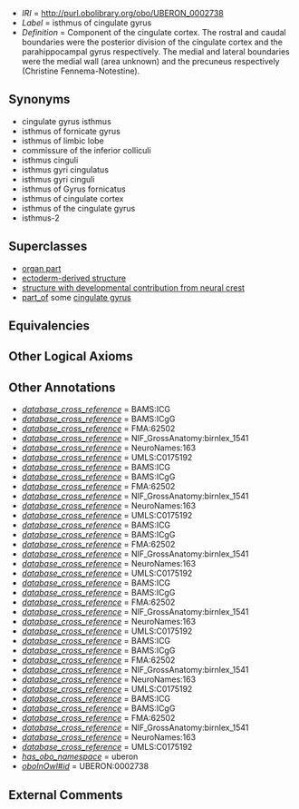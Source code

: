  * *IRI* = http://purl.obolibrary.org/obo/UBERON_0002738
 * *Label* = isthmus of cingulate gyrus
 * *Definition* = Component of the cingulate cortex. The rostral and caudal boundaries were the posterior division of the cingulate cortex and the parahippocampal gyrus respectively. The medial and lateral boundaries were the medial wall (area unknown) and the precuneus respectively (Christine Fennema-Notestine).

## Synonyms

 * cingulate gyrus isthmus
 * isthmus of fornicate gyrus
 * isthmus of limbic lobe
 * commissure of the inferior colliculi
 * isthmus cinguli
 * isthmus gyri cingulatus
 * isthmus gyri cinguli
 * isthmus of Gyrus fornicatus
 * isthmus of cingulate cortex
 * isthmus of the cingulate gyrus
 * isthmus-2

## Superclasses

 * [organ part](../../UBERON/64/UBERON_0000064.md)
 * [ectoderm-derived structure](../../UBERON/21/UBERON_0004121.md)
 * [structure with developmental contribution from neural crest](../../UBERON/14/UBERON_0010314.md)
 * [part_of](../../BFO/50/BFO_0000050.md) some [cingulate gyrus](../../UBERON/67/UBERON_0002967.md)

## Equivalencies


## Other Logical Axioms


## Other Annotations

 * *[database_cross_reference](../../ef/oboInOwl#hasDbXref.md)* = BAMS:ICG
 * *[database_cross_reference](../../ef/oboInOwl#hasDbXref.md)* = BAMS:ICgG
 * *[database_cross_reference](../../ef/oboInOwl#hasDbXref.md)* = FMA:62502
 * *[database_cross_reference](../../ef/oboInOwl#hasDbXref.md)* = NIF_GrossAnatomy:birnlex_1541
 * *[database_cross_reference](../../ef/oboInOwl#hasDbXref.md)* = NeuroNames:163
 * *[database_cross_reference](../../ef/oboInOwl#hasDbXref.md)* = UMLS:C0175192
 * *[database_cross_reference](../../ef/oboInOwl#hasDbXref.md)* = BAMS:ICG
 * *[database_cross_reference](../../ef/oboInOwl#hasDbXref.md)* = BAMS:ICgG
 * *[database_cross_reference](../../ef/oboInOwl#hasDbXref.md)* = FMA:62502
 * *[database_cross_reference](../../ef/oboInOwl#hasDbXref.md)* = NIF_GrossAnatomy:birnlex_1541
 * *[database_cross_reference](../../ef/oboInOwl#hasDbXref.md)* = NeuroNames:163
 * *[database_cross_reference](../../ef/oboInOwl#hasDbXref.md)* = UMLS:C0175192
 * *[database_cross_reference](../../ef/oboInOwl#hasDbXref.md)* = BAMS:ICG
 * *[database_cross_reference](../../ef/oboInOwl#hasDbXref.md)* = BAMS:ICgG
 * *[database_cross_reference](../../ef/oboInOwl#hasDbXref.md)* = FMA:62502
 * *[database_cross_reference](../../ef/oboInOwl#hasDbXref.md)* = NIF_GrossAnatomy:birnlex_1541
 * *[database_cross_reference](../../ef/oboInOwl#hasDbXref.md)* = NeuroNames:163
 * *[database_cross_reference](../../ef/oboInOwl#hasDbXref.md)* = UMLS:C0175192
 * *[database_cross_reference](../../ef/oboInOwl#hasDbXref.md)* = BAMS:ICG
 * *[database_cross_reference](../../ef/oboInOwl#hasDbXref.md)* = BAMS:ICgG
 * *[database_cross_reference](../../ef/oboInOwl#hasDbXref.md)* = FMA:62502
 * *[database_cross_reference](../../ef/oboInOwl#hasDbXref.md)* = NIF_GrossAnatomy:birnlex_1541
 * *[database_cross_reference](../../ef/oboInOwl#hasDbXref.md)* = NeuroNames:163
 * *[database_cross_reference](../../ef/oboInOwl#hasDbXref.md)* = UMLS:C0175192
 * *[database_cross_reference](../../ef/oboInOwl#hasDbXref.md)* = BAMS:ICG
 * *[database_cross_reference](../../ef/oboInOwl#hasDbXref.md)* = BAMS:ICgG
 * *[database_cross_reference](../../ef/oboInOwl#hasDbXref.md)* = FMA:62502
 * *[database_cross_reference](../../ef/oboInOwl#hasDbXref.md)* = NIF_GrossAnatomy:birnlex_1541
 * *[database_cross_reference](../../ef/oboInOwl#hasDbXref.md)* = NeuroNames:163
 * *[database_cross_reference](../../ef/oboInOwl#hasDbXref.md)* = UMLS:C0175192
 * *[database_cross_reference](../../ef/oboInOwl#hasDbXref.md)* = BAMS:ICG
 * *[database_cross_reference](../../ef/oboInOwl#hasDbXref.md)* = BAMS:ICgG
 * *[database_cross_reference](../../ef/oboInOwl#hasDbXref.md)* = FMA:62502
 * *[database_cross_reference](../../ef/oboInOwl#hasDbXref.md)* = NIF_GrossAnatomy:birnlex_1541
 * *[database_cross_reference](../../ef/oboInOwl#hasDbXref.md)* = NeuroNames:163
 * *[database_cross_reference](../../ef/oboInOwl#hasDbXref.md)* = UMLS:C0175192
 * *[has_obo_namespace](../../ce/oboInOwl#hasOBONamespace.md)* = uberon
 * *[oboInOwl#id](../../id/oboInOwl#id.md)* = UBERON:0002738

## External Comments


